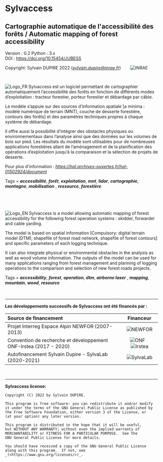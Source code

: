 # Sylvaccess #
## Cartographie automatique de l'accessibilité des forêts / Automatic mapping of forest accessibility ##

Version : 0.2 
Python : 3.x  
DOI : https://doi.org/10.15454/JUBESS

Copyright: Sylvain DUPIRE 2022 (*sylvain.dupire@inrae.fr*) &nbsp;&nbsp;&nbsp;&nbsp;&nbsp;&nbsp; ![INRAE](./img/Logo-INRAE.jpg?raw=true)
  
&nbsp;  

![Logo_FR](./Source_code/FR.png?raw=true) 
Sylvaccess est un logiciel permettant de cartographier automatiquement l’accessibilité des forêts en fonction de différents modes d’exploitation : tracteur forestier, porteur forestier et débardage par câble.

Le modèle s’appuie sur des sources d’information spatiale [a minima : modèle numérique de terrain (MNT), couche de desserte forestière, contours des forêts] et des paramètres techniques propres à
chaque système de débardage. 

Il offre aussi la possibilité d’intégrer des obstacles physiques ou environnementaux
dans l’analyse ainsi que des données sur les volumes de bois sur pied. Les résultats du modèle sont utilisables pour de nombreuses applications forestières
allant de l’aménagement et de la planification des opérations d’exploitation jusqu’à la comparaison et la
sélection de projets de desserte.

Pour plus d'information : _<https://hal.archives-ouvertes.fr/hal-01502924/document>_

Tags = ___accessibilité___, ___forêt___, ___exploitation___, ___mnt___, ___lidar___, ___cartographie___, ___montagne___, ___mobilisation___
, ___ressource___, ___forestière___

&nbsp;  
------------------------------------

![Logo_EN](./Source_code/UK.png?raw=true) Sylvaccess is a model allowing automatic mapping of forest accessibility for the following forest operation systems : skidder, forwarder and cable yarding.

The model is based on spatial information [Compulsory: digital terrain model (DTM), shapefile of forest road network, shapefile of forest contours] and specific parameters of each logging technique.

It can also integrate physical or environmental obstacles in the analysis as well as wood volume information. The outputs of
the model can be used for many applications ranging from forest management and planning of logging operations
to the comparison and selection of new forest roads projects.


Tags = ___accessibility___, ___forest___, ___operation___, ___dtm___, ___airborne laser___
, ___mapping___, ___mountain___, ___wood___, ___resource___


&nbsp;  

------------------------------------


__Les développements successifs de Sylvaccess ont été financés par :__

| Source de financement | Financeur | 
| :----------------------------------------------------------------- | :---------------: |  
| Projet Interreg Espace Alpin NEWFOR (2007-2013) | ![NEWFOR](./img/logo_project.png?raw=true)  |
| Convention de recherche et développement ONF-Irstea (2017 - 2020)  | ![ONF](./img/Logo-ONF.png?raw=true) &nbsp;&nbsp; ![Irstea](./img/logo_irstea.png?raw=true)  |
| Autofinancement Sylvain Dupire - SylvaLab (2020-2021)  | ![SylvaLab](./img/icon2.png?raw=true)  |

&nbsp;  


------------------------------------

__Sylvaccess license:__

    Copyright (C) 2022 by Sylvain DUPIRE.

    This program is free software: you can redistribute it and/or modify
    it under the terms of the GNU General Public License as published by
    the Free Software Foundation, either version 3 of the License, or
    (at your option) any later version.

    This program is distributed in the hope that it will be useful,
    but WITHOUT ANY WARRANTY; without even the implied warranty of
    MERCHANTABILITY or FITNESS FOR A PARTICULAR PURPOSE.  See the
    GNU General Public License for more details.

    You should have received a copy of the GNU General Public License
    along with this program.  If not, see _(<https://www.gnu.org/licenses/>)_.
